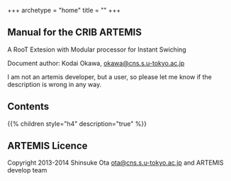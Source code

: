 +++
archetype = "home"
title = ""
+++

## Manual for the CRIB ARTEMIS
A RooT Extesion with Modular processor for Instant Swiching


Document author: Kodai Okawa, <okawa@cns.s.u-tokyo.ac.jp>

I am not an artemis developer, but a user, so please let me know if the description is wrong in any way.

## Contents

{{% children style="h4" description="true" %}}


## ARTEMIS Licence
Copyright 2013-2014 Shinsuke Ota <ota@cns.s.u-tokyo.ac.jp> and ARTEMIS develop team
